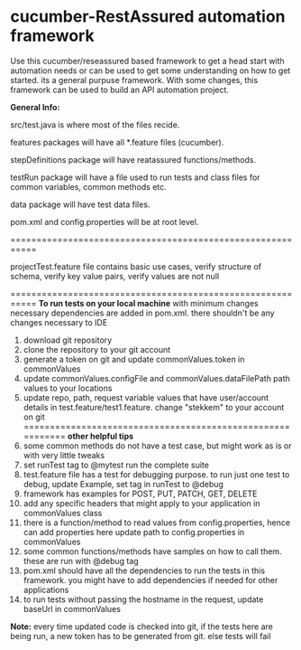 # cucumber-RestAssured automation framework 
Use this cucumber/reseassured based framework to get a head start with automation needs or can be used to get some understanding on how to get started. 
its a general purpuse framework. With some changes, this framework can be used to build an API automation project. 

**General Info:**

src/test.java is where most of the files recide. 

features packages will have all *.feature files (cucumber).

stepDefinitions package will have reatassured functions/methods.

testRun package will have a file used to run tests and class files for common variables, common methods etc.

data package will have test data files.

pom.xml and config.properties will be at root level.

===========================================================

projectTest.feature file 
    contains basic use cases, verify structure of schema, verify key value pairs, verify values are not null
    
===========================================================
**To run tests on your local machine** with minimum changes
necessary dependencies are added in pom.xml. there shouldn't be any changes necessary to IDE

1. download git repository
2. clone the repository to your git account
3. generate a token on git and update commonValues.token in commonValues 
4. update commonValues.configFile and commonValues.dataFilePath path values to your locations
5. update repo, path, request variable values that have user/account details in test.feature/test1.feature. change "stekkem" to your account on git
===========================================================
**other helpful tips**
6. some common methods do not have a test case, but might work as is or with very little tweaks
7. set runTest tag to @mytest run the complete suite
8. test.feature file has a test for debugging purpose. to run just one test to debug, update Example, set tag in runTest to @debug
9. framework has examples for POST, PUT, PATCH, GET, DELETE
10. add any specific headers that might apply to your application in commonValues class
11. there is a function/method to read values from config.properties, hence can add properties here
    update path to config.properties in commonValues
12. some common functions/methods have samples on how to call them. these are run with @debug tag
13. pom.xml should have all the dependencies to run the tests in this framework. you might have to add dependencies if needed for other applications
14. to run tests without passing the hostname in the request, update baseUrl in commonValues

**Note:** every time updated code is checked into git, if the tests here are being run, a new token has to be generated from git. else tests will fail
